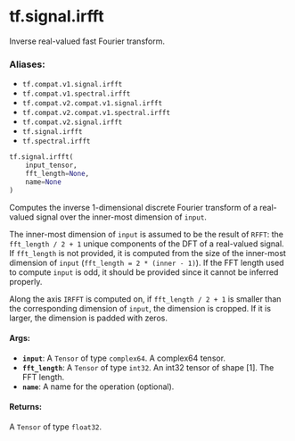 <div itemscope itemtype="http://developers.google.com/ReferenceObject">
<meta itemprop="name" content="tf.signal.irfft" />
<meta itemprop="path" content="Stable" />
</div>

# tf.signal.irfft

Inverse real-valued fast Fourier transform.

### Aliases:

* `tf.compat.v1.signal.irfft`
* `tf.compat.v1.spectral.irfft`
* `tf.compat.v2.compat.v1.signal.irfft`
* `tf.compat.v2.compat.v1.spectral.irfft`
* `tf.compat.v2.signal.irfft`
* `tf.signal.irfft`
* `tf.spectral.irfft`

``` python
tf.signal.irfft(
    input_tensor,
    fft_length=None,
    name=None
)
```

<!-- Placeholder for "Used in" -->

Computes the inverse 1-dimensional discrete Fourier transform of a real-valued
signal over the inner-most dimension of `input`.

The inner-most dimension of `input` is assumed to be the result of `RFFT`: the
`fft_length / 2 + 1` unique components of the DFT of a real-valued signal. If
`fft_length` is not provided, it is computed from the size of the inner-most
dimension of `input` (`fft_length = 2 * (inner - 1)`). If the FFT length used to
compute `input` is odd, it should be provided since it cannot be inferred
properly.

Along the axis `IRFFT` is computed on, if `fft_length / 2 + 1` is smaller
than the corresponding dimension of `input`, the dimension is cropped. If it is
larger, the dimension is padded with zeros.

#### Args:


* <b>`input`</b>: A `Tensor` of type `complex64`. A complex64 tensor.
* <b>`fft_length`</b>: A `Tensor` of type `int32`.
  An int32 tensor of shape [1]. The FFT length.
* <b>`name`</b>: A name for the operation (optional).


#### Returns:

A `Tensor` of type `float32`.
